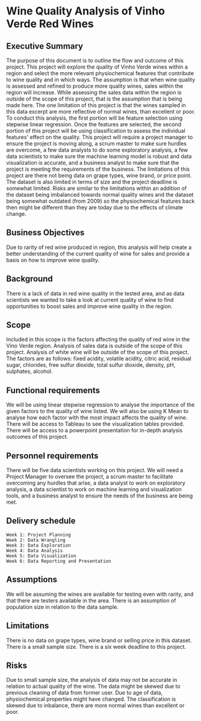 # Wine Quality Analysis of Vinho Verde Red Wines 

## Executive Summary

The purpose of this document is to outline the flow and outcome of this project. This project will explore the quality of Vinho Verde wines within a region and select the more relevant physiochemical features that contribute to wine quality and in which ways. The assumption is that when wine quality is assessed and refined to produce more quality wines, sales within the region will increase. While assessing the sales data within the region is outside of the scope of this project, that is the assumption that is being made here. The one limitation of this project is that the wines sampled in this data excerpt are more reflective of normal wines, than excellent or poor.
To conduct this analysis, the first portion will be feature selection using stepwise linear regression. Once the features are selected, the second portion of this project will be using classification to assess the individual features' effect on the quality. This project will require a project manager to ensure the project is moving along, a scrum master to make sure hurdles are overcome, a few data analysts to do some exploratory analysis, a few data scientists to make sure the machine learning model is robust and data visualization is accurate, and a business analyst to make sure that the project is meeting the requirements of the business.
The limitations of this project are there not being data on grape types, wine brand, or price point. The dataset is also limited in terms of size and the project deadline is somewhat limited. Risks are similar to the limitations within an addition of the dataset being imbalanced towards normal quality wines and the dataset being somewhat outdated (from 2009) so the physiochemical features back then might be different than they are today due to the effects of climate change.

## Business Objectives

Due to rarity of red wine produced in region, this analysis will help create a better understanding of the current quality of wine for sales and provide a basis on how to improve wine quality.

## Background

There is a lack of data in red wine quality in the tested area, and as data scientists we wanted to take a look at current quality of wine to find opportunities to boost sales and improve wine quality in the region.

## Scope

Included in this scope is the factors affecting the quality of red wine in the Vino Verde region. Analysis of sales data is outside of the scope of this project. Analysis of white wine will be outside of the scope of this project. The factors are as follows: fixed acidity, volatile acidity, citric acid, residual sugar, chlorides, free sulfur dioxide, total sulfur dioxide, density, pH, sulphates, alcohol.

## Functional requirements

We will be using linear stepwise regression to analyse the importance of the given factors to the quality of wine listed. We will also be using K Mean to analyse how each factor with the most impact affects the quality of wine. There will be access to Tableau to see the visualization tables provided. There will be access to a powerpoint presentation for in-depth analysis outcomes of this project.


## Personnel requirements

There will be five data scientists working on this project. We will need a Project Manager to oversee the project, a scrum master to facilitate overcoming any hurdles that arise, a data analyst to work on exploratory analysis, a data scientist to work on machine learning and visualization tools, and a business analyst to ensure the needs of the business are being met.

## Delivery schedule

    Week 1: Project Planning
    Week 2: Data Wrangling
    Week 3: Data Exploration
    Week 4: Data Analysis
    Week 5: Data Visualization
    Week 6: Data Reporting and Presentation

## Assumptions

We will be assuming the wines are available for testing even with rarity, and that there are testers available in the area. There is an assumption of population size in relation to the data sample.

## Limitations

There is no data on grape types, wine brand or selling price in this dataset. There is a small sample size. There is a six week deadline to this project.

## Risks

Due to small sample size, the analysis of data may not be accurate in relation to actual quality of the wine. The data might be skewed due to previous cleaning of data from former user. Due to age of data, physiochemical properties might have changed. The classification is skewed due to inbalance, there are more normal wines than excellent or poor.
